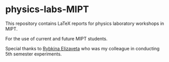 # physics-labs-MIPT
This repository contains LaTeX reports for physics laboratory workshops in MIPT.

For the use of current and future MIPT students.

Special thanks to [Rybkina Elizaveta](https://github.com/rybkinaliza) who was my colleague in conducting 5th semester experiments.
